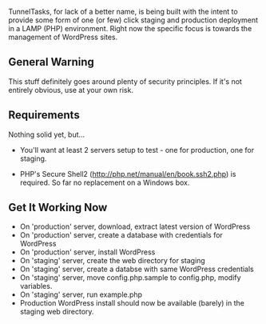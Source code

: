 TunnelTasks, for lack of a better name, is being built with the intent to provide some form of one (or few) click staging and production deployment in a  LAMP (PHP) environment. Right now the specific focus is towards the management of WordPress sites.

## General Warning

This stuff definitely goes around plenty of security principles. If it's not entirely obvious, use at your own risk.

## Requirements

Nothing solid yet, but...

* You'll want at least 2 servers setup to test - one for production, one for staging.

* PHP's Secure Shell2 (http://php.net/manual/en/book.ssh2.php) is required. So far no replacement on a Windows box.

## Get It Working Now

* On 'production' server, download, extract latest version of WordPress
* On 'production' server, create a database with credentials for WordPress
* On 'production' server, install WordPress
* On 'staging' server, create the web directory for staging
* On 'staging' server, create a databse with same WordPress credentials
* On 'staging' server, move config.php.sample to config.php, modify variables.
* On 'staging' server, run example.php
* Production WordPress install should now be available (barely) in the staging web directory.
